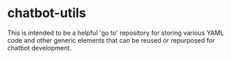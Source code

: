 # chatbot-utils

This is intended to be a helpful 'go to' repository for storing various YAML code and other generic elements that can be reused or repurposed for chatbot development.
